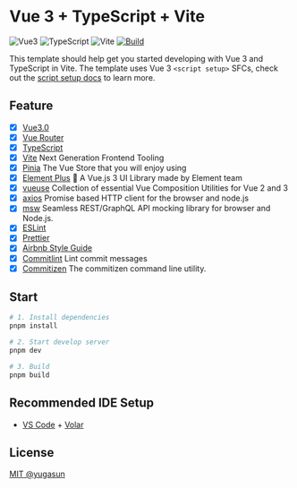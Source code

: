 # Vue 3 + TypeScript + Vite

![Vue3](https://img.shields.io/badge/Framework-Vue3-42b883)
![TypeScript](https://img.shields.io/badge/Language-TypeScript-blue)
![Vite](https://img.shields.io/badge/Develop-Vite-747bff)
[![Build](https://github.com/yugasun/vue-template/actions/workflows/deploy.yml/badge.svg?branch=master)](https://github.com/yugasun/vue-template/actions/workflows/deploy.yml)

This template should help get you started developing with Vue 3 and TypeScript in Vite. The template uses Vue 3 `<script setup>` SFCs, check out the [script setup docs](https://v3.vuejs.org/api/sfc-script-setup.html#sfc-script-setup) to learn more.

## Feature

-   [x] [Vue3.0](https://vuejs.org/)
-   [x] [Vue Router](https://github.com/vuejs/router)
-   [x] [TypeScript](https://www.typescriptlang.org/)
-   [x] [Vite](https://vitejs.dev/) Next Generation Frontend Tooling
-   [x] [Pinia](https://pinia.vuejs.org/) The Vue Store that you will enjoy using
-   [x] [Element Plus](https://github.com/element-plus/element-plus) 🎉 A Vue.js 3 UI Library made by Element team
-   [x] [vueuse](https://github.com/vueuse/vueuse) Collection of essential Vue Composition Utilities for Vue 2 and 3
-   [x] [axios](https://github.com/axios/axios) Promise based HTTP client for the browser and node.js
-   [x] [msw](https://mswjs.io/docs/) Seamless REST/GraphQL API mocking library for browser and Node.js.
-   [x] [ESLint](https://eslint.org/)
-   [x] [Prettier](https://prettier.io/)
-   [x] [Airbnb Style Guide](https://github.com/airbnb/javascript)
-   [x] [Commitlint](https://github.com/conventional-changelog/commitlint) Lint commit messages
-   [x] [Commitizen](https://github.com/commitizen/cz-cli) The commitizen command line utility.

## Start

```bash
# 1. Install dependencies
pnpm install

# 2. Start develop server
pnpm dev

# 3. Build
pnpm build
```

## Recommended IDE Setup

-   [VS Code](https://code.visualstudio.com/) + [Volar](https://marketplace.visualstudio.com/items?itemName=Vue.volar)

## License

[MIT @yugasun](./LICENSE)

